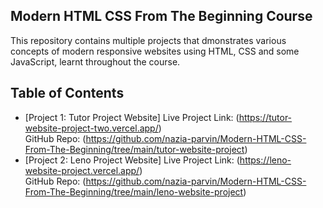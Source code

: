## Modern HTML CSS From The Beginning Course 
This repository contains multiple projects that dmonstrates various concepts of modern responsive websites using HTML, CSS and some JavaScript, learnt throughout the course.


## Table of Contents

- [Project 1: Tutor Project Website]
  Live Project Link: (https://tutor-website-project-two.vercel.app/)<br>
  GitHub Repo: (https://github.com/nazia-parvin/Modern-HTML-CSS-From-The-Beginning/tree/main/tutor-website-project)
- [Project 2: Leno Project Website]
  Live Project Link: (https://leno-website-project.vercel.app/)<br>
  GitHub Repo: (https://github.com/nazia-parvin/Modern-HTML-CSS-From-The-Beginning/tree/main/leno-website-project)


